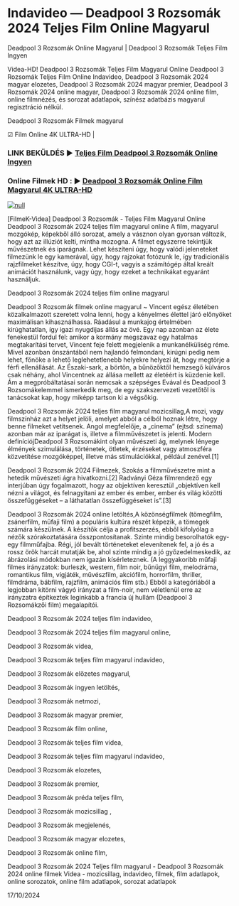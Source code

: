 # Indavideo — Deadpool 3 Rozsomák 2024 Teljes Film Online Magyarul

Deadpool 3 Rozsomák Online Magyarul | Deadpool 3 Rozsomák Teljes Film Ingyen

Videa-HD! Deadpool 3 Rozsomák Teljes Film Magyarul Online Deadpool 3 Rozsomák Teljes Film Online Indavideo, Deadpool 3 Rozsomák 2024 magyar elozetes, Deadpool 3 Rozsomák 2024 magyar premier, Deadpool 3 Rozsomák 2024 online magyar, Deadpool 3 Rozsomák 2024 online film, online filmnézés, és sorozat adatlapok, színész adatbázis magyarul regisztráció nélkül.

Deadpool 3 Rozsomák Filmek magyarul

☑ Film Online 4K ULTRA-HD |

### LINK BEKÜLDÉS ▶️ [Teljes Film Deadpool 3 Rozsomák Online Ingyen](https://t.co/QhCeUK7hvN)

### Online Filmek HD : ▶️ [Deadpool 3 Rozsomák Online Film Magyarul 4K ULTRA-HD](https://t.co/QhCeUK7hvN)

[![null](https://static.wixstatic.com/media/855a25_043b5abeb4ae4d35ac003198e7fe56ed~mv2.gif)](https://t.co/QhCeUK7hvN)

[FilmeK-Videa] Deadpool 3 Rozsomák - Teljes Film Magyarul Online Deadpool 3 Rozsomák 2024 teljes film magyarul online A film, magyarul mozgókép, képekből álló sorozat, amely a vásznon olyan gyorsan változik, hogy azt az illúziót kelti, mintha mozogna. A filmet egyszerre tekintjük művészetnek és iparágnak. Lehet készíteni úgy, hogy valódi jeleneteket filmezünk le egy kamerával, úgy, hogy rajzokat fotózunk le, így tradicionális rajzfilmeket készítve, úgy, hogy CGI-t, vagyis a számítógép által kreált animációt használunk, vagy úgy, hogy ezeket a technikákat egyaránt használjuk.

Deadpool 3 Rozsomák 2024 teljes film online magyarul

Deadpool 3 Rozsomák filmek online magyarul ~ Vincent egész életében közalkalmazott szeretett volna lenni, hogy a kényelmes élettel járó előnyöket maximálisan kihasználhassa. Ráadásul a munkajog értelmében kirúghatatlan, így igazi nyugdíjas állás az övé. Egy nap azonban az élete fenekestül fordul fel: amikor a kormány megszavaz egy hatalmas megtakarítási tervet, Vincent feje felett megjelenik a munkanélküliség réme. Mivel azonban önszántából nem hajlandó felmondani, kirúgni pedig nem lehet, főnöke a lehető leglehetetlenebb helyekre helyezi át, hogy megtörje a férfi ellenállását. Az Északi-sark, a börtön, a bűnözőktől hemzsegő külváros csak néhány, ahol Vincentnek az állása mellett az életéért is küzdenie kell. Ám a megpróbáltatásai során nemcsak a szépséges Evával és Deadpool 3 Rozsomákelemmel ismerkedik meg, de egy szakszervezeti vezetőtől is tanácsokat kap, hogy miképp tartson ki a végsőkig.

Deadpool 3 Rozsomák 2024 teljes film magyarul mozicsillag,A mozi, vagy filmszínház azt a helyet jelöli, amelyet abból a célból hoznak létre, hogy benne filmeket vetítsenek. Angol megfelelője, a „cinema” (ejtsd: szinema) azonban már az iparágat is, illetve a filmművészetet is jelenti. Modern definíciójDeadpool 3 Rozsomákint olyan művészeti ág, melynek lényege élmények szimulálása, történetek, ötletek, érzéseket vagy atmoszféra közvetítése mozgóképpel, illetve más stimulációkkal, például zenével.[1]

Deadpool 3 Rozsomák 2024 Filmezek, Szokás a filmművészetre mint a hetedik művészeti ágra hivatkozni.[2] Radványi Géza filmrendező egy interjúban úgy fogalmazott, hogy az objektíven keresztül „objektíven kell nézni a világot, és felnagyítani az ember és ember, ember és világ közötti összefüggéseket – a láthatatlan összefüggéseket is”.[3]

Deadpool 3 Rozsomák 2024 online letöltés,A közönségfilmek (tömegfilm, zsánerfilm, műfaji film) a populáris kultúra részét képezik, a tömegek számára készülnek. A készítők célja a profitszerzés, ebből kifolyólag a nézők szórakoztatására összpontosítanak. Szinte mindig besorolhatók egy-egy filmműfajba. Régi, jól bevált történeteket elevenítenek fel, a jó és a rossz örök harcát mutatják be, ahol szinte mindig a jó győzedelmeskedik, az ábrázolási módokban nem igazán kísérleteznek. (A leggyakoribb műfaji filmes irányzatok: burleszk, western, film noir, bűnügyi film, melodráma, romantikus film, vígjáték, művészfilm, akciófilm, horrorfilm, thriller, filmdráma, bábfilm, rajzfilm, animációs film stb.) Ebből a kategóriából a legjobban kitörni vágyó irányzat a film-noir, nem véletlenül erre az irányzatra építkeztek leginkább a francia új hullám (Deadpool 3 Rozsomákzői film) megalapítói.

Deadpool 3 Rozsomák 2024 teljes film indavideo,

Deadpool 3 Rozsomák 2024 teljes film magyarul online,

Deadpool 3 Rozsomák videa,

Deadpool 3 Rozsomák teljes film magyarul indavideo,

Deadpool 3 Rozsomák előzetes magyarul,

Deadpool 3 Rozsomák ingyen letöltés,

Deadpool 3 Rozsomák netmozi,

Deadpool 3 Rozsomák magyar premier,

Deadpool 3 Rozsomák film online,

Deadpool 3 Rozsomák teljes film videa,

Deadpool 3 Rozsomák teljes film magyarul indavideo,

Deadpool 3 Rozsomák elozetes,

Deadpool 3 Rozsomák premier,

Deadpool 3 Rozsomák préda teljes film,

Deadpool 3 Rozsomák mozicsillag ,

Deadpool 3 Rozsomák megjelenés,

Deadpool 3 Rozsomák magyar elozetes,

Deadpool 3 Rozsomák online film,

Deadpool 3 Rozsomák 2024 Teljes film magyarul - Deadpool 3 Rozsomák 2024 online filmek Videa - mozicsillag, indavideo, filmek, film adatlapok, online sorozatok, online film adatlapok, sorozat adatlapok

17/10/2024
